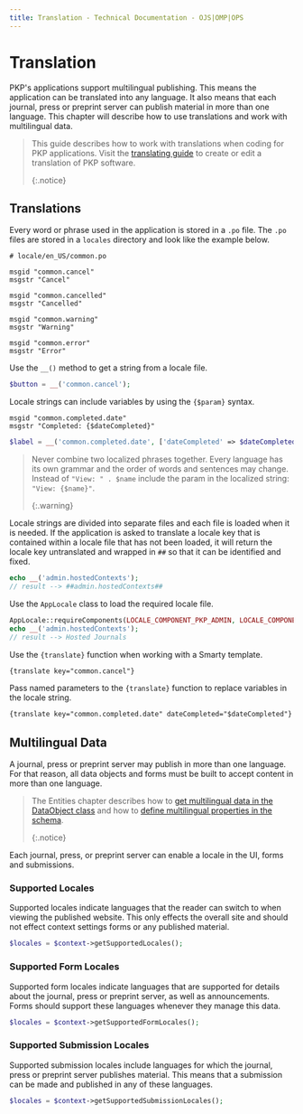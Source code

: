 ```yaml
---
title: Translation - Technical Documentation - OJS|OMP|OPS
---
```


# Translation

PKP's applications support multilingual publishing. This means the application can be translated into any language. It also means that each journal, press or preprint server can publish material in more than one language. This chapter will describe how to use translations and work with multilingual data.

> This guide describes how to work with translations when coding for PKP applications. Visit the [translating guide](./translating) to create or edit a translation of PKP software. 
> 
> {:.notice}

## Translations

Every word or phrase used in the application is stored in a `.po` file. The `.po` files are stored in a `locales` directory and look like the example below.

```
# locale/en_US/common.po

msgid "common.cancel"
msgstr "Cancel"

msgid "common.cancelled"
msgstr "Cancelled"

msgid "common.warning"
msgstr "Warning"

msgid "common.error"
msgstr "Error"
```

Use the `__()` method to get a string from a locale file.

```php
$button = __('common.cancel');
```

Locale strings can include variables by using the `{$param}` syntax.

```
msgid "common.completed.date"
msgstr "Completed: {$dateCompleted}"
```

```php
$label = __('common.completed.date', ['dateCompleted' => $dateCompleted]);
```

> Never combine two localized phrases together. Every language has its own grammar and the order of words and sentences may change. Instead of `"View: " . $name` include the param in the localized string: `"View: {$name}"`. 
> 
> {:.warning}

Locale strings are divided into separate files and each file is loaded when it is needed. If the application is asked to translate a locale key that is contained within a locale file that has not been loaded, it will return the locale key untranslated and wrapped in `##` so that it can be identified and fixed.

```php
echo __('admin.hostedContexts');
// result --> ##admin.hostedContexts##
```

Use the `AppLocale` class to load the required locale file.

```php
AppLocale::requireComponents(LOCALE_COMPONENT_PKP_ADMIN, LOCALE_COMPONENT_APP_ADMIN);
echo __('admin.hostedContexts');
// result --> Hosted Journals
```

Use the `{translate}` function when working with a Smarty template.

```html
{translate key="common.cancel"}
```

Pass named parameters to the `{translate}` function to replace variables in the locale string.

```html
{translate key="common.completed.date" dateCompleted="$dateCompleted"}
```

## Multilingual Data

A journal, press or preprint server may publish in more than one language. For that reason, all data objects and forms must be built to accept content in more than one language.

> The Entities chapter describes how to [get multilingual data in the DataObject class](/dev/documentation/en/architecture-entities#dataobject-class) and how to [define multilingual properties in the schema](/dev/documentation/en/architecture-entities#multilingual). 
> 
> {:.notice}

Each journal, press, or preprint server can enable a locale in the UI, forms and submissions.

### Supported Locales

Supported locales indicate languages that the reader can switch to when viewing the published website. This only effects the overall site and should not effect context settings forms or any published material.

```php
$locales = $context->getSupportedLocales();
```

### Supported Form Locales

Supported form locales indicate languages that are supported for details about the journal, press or preprint server, as well as announcements. Forms should support these languages whenever they manage this data.

```php
$locales = $context->getSupportedFormLocales();
```

### Supported Submission Locales

Supported submission locales include languages for which the journal, press or preprint server publishes material. This means that a submission can be made and published in any of these languages.

```php
$locales = $context->getSupportedSubmissionLocales();
```
